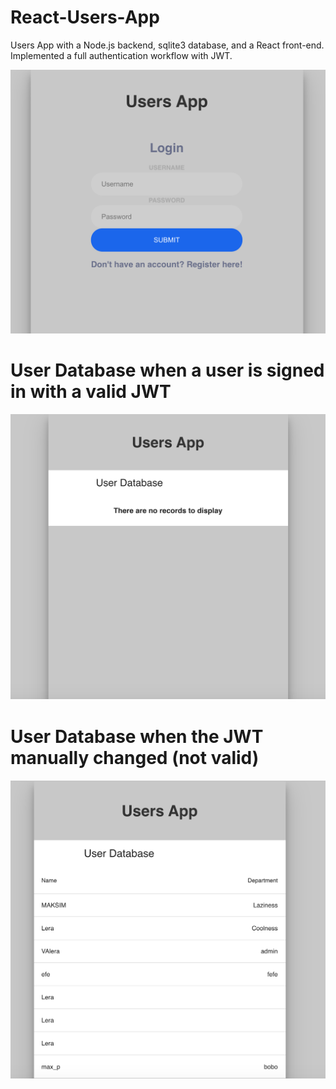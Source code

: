 # React-Users-App
Users App with a Node.js backend, sqlite3 database, and a React front-end. Implemented a full authentication workflow with JWT. 

![img](3.png)

# User Database when a user is signed in with a valid JWT

![img](1.png)

# User Database when the JWT manually changed (not valid)

![img](2.png)


